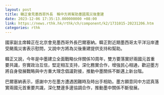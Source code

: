 ```yaml
---
layout: post
title: 韓正會見墨西哥外長　稱中方將幫助墨國風災後重建
date: 2023-12-06 17:35:13.000000000 +08:00
link: https://news.rthk.hk/rthk/ch/component/k2/1731015-20231206.htm
categories: rthk
---
```


國家副主席韓正在北京會見墨西哥外長巴爾塞納。韓正對近期墨西哥太平洋沿岸遭受颶風災害表示慰問，又說中方將為災後重建提供支持和幫助。

韓正又說，今年是中墨建立全面戰略伙伴關係10周年，雙方要落實好兩國元首重要共識，夯實政治互信，堅定相互支持，深化務實合作，增強民心相通，歡迎墨方將自身發展戰略與中方重大理念倡議對接，推動中墨關係不斷邁上新台階。

巴爾塞納表示，感謝中方在墨方遭遇困難時及時出手相助。墨方願意同中方認真落實兩國元首重要共識，深化雙邊多邊協調合作，推動墨中關係不斷發展。
